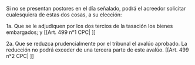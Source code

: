Si no se presentan postores en el día señalado, podrá el acreedor solicitar cualesquiera de estas dos cosas, a su elección:

1a. Que se le adjudiquen por los dos tercios de la tasación los bienes embargados; y [[Art. 499 n°1 CPC| ]]

2a. Que se reduzca prudencialmente por el tribunal el avalúo aprobado. La reducción no podrá exceder de una tercera parte de este avalúo. [[Art. 499 n°2 CPC| ]]